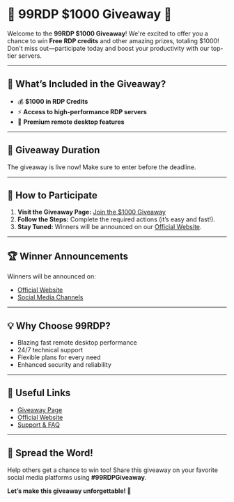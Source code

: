 # 🎉 99RDP $1000 Giveaway 🎉  

Welcome to the **99RDP $1000 Giveaway**! We're excited to offer you a chance to win **Free RDP credits** and other amazing prizes, totaling $1000! Don't miss out—participate today and boost your productivity with our top-tier servers.

---

## 🌟 **What’s Included in the Giveaway?**
- 💰 **$1000 in RDP Credits**  
- ⚡ **Access to high-performance RDP servers**  
- 🔐 **Premium remote desktop features**  

---

## 📅 **Giveaway Duration**  
The giveaway is live now! Make sure to enter before the deadline.

---

## 🚀 **How to Participate**
1. **Visit the Giveaway Page:** [Join the $1000 Giveaway](https://99rdp.com/thousand-dollar-giveaway/)  
2. **Follow the Steps:** Complete the required actions (it’s easy and fast!).  
3. **Stay Tuned:** Winners will be announced on our [Official Website](https://99rdp.com/).

---

## 🏆 **Winner Announcements**
Winners will be announced on:
- [Official Website](https://99rdp.com/)  
- [Social Media Channels](https://twitter.com/99rdp)

---

## 💡 **Why Choose 99RDP?**
- Blazing fast remote desktop performance  
- 24/7 technical support  
- Flexible plans for every need  
- Enhanced security and reliability  

---

## 🔗 **Useful Links**
- [Giveaway Page](https://99rdp.com/thousand-dollar-giveaway/)  
- [Official Website](https://99rdp.com/)  
- [Support & FAQ](https://99rdp.com/contact/)  

---

## 📣 **Spread the Word!**
Help others get a chance to win too! Share this giveaway on your favorite social media platforms using **#99RDPGiveaway**.

**Let’s make this giveaway unforgettable! 🚀**
